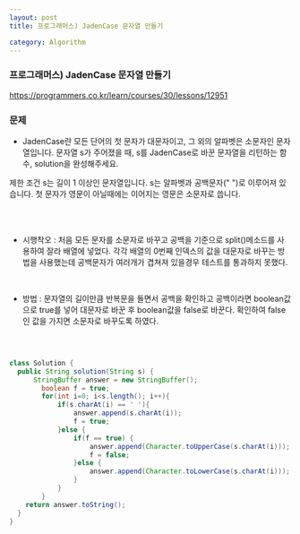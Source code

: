 ```yaml
---
layout: post
title: 프로그래머스) JadenCase 문자열 만들기

category: Algorithm
---
```


### 프로그래머스) JadenCase 문자열 만들기
https://programmers.co.kr/learn/courses/30/lessons/12951

### 문제
-  JadenCase란 모든 단어의 첫 문자가 대문자이고, 그 외의 알파벳은 소문자인 문자열입니다. 문자열 s가 주어졌을 때, s를 JadenCase로 바꾼 문자열을 리턴하는 함수, solution을 완성해주세요.

제한 조건
s는 길이 1 이상인 문자열입니다.
s는 알파벳과 공백문자(" ")로 이루어져 있습니다.
첫 문자가 영문이 아닐때에는 이어지는 영문은 소문자로 씁니다. 

<br><br>

- 시행착오 : 처음 모든 문자를 소문자로 바꾸고 공백을 기준으로 split()메소드를 사용하여 잘라 배열에 넣었다. 각각 배열의 0번째 인덱스의 값을 대문자로 바꾸는 방법을 사용했는데 공백문자가 여러개가 겹쳐져 있을경우 테스트를 통과하지 못했다. 

<br>

- 방법 :  문자열의 길이만큼 반복문을 돌면서 공백을 확인하고 공백이라면 boolean값으로 true를 넣어 대문자로 바꾼 후 boolean값을 false로 바꾼다. 확인하여 false인 값을 가지면 소문자로 바꾸도록 하였다.

<br>


```java

class Solution {
  public String solution(String s) {
      StringBuffer answer = new StringBuffer();
        boolean f = true;
        for(int i=0; i<s.length(); i++){
            if(s.charAt(i) == ' '){
                answer.append(s.charAt(i));
                f = true;
            }else {
                if(f == true) {
                    answer.append(Character.toUpperCase(s.charAt(i)));
                    f = false;
                }else {
                    answer.append(Character.toLowerCase(s.charAt(i)));
                }
            }
        }
    return answer.toString();
  }
}

```

<br>
